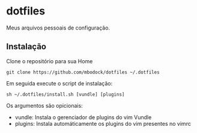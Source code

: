 # dotfiles

Meus arquivos pessoais de configuração.

## Instalação

Clone o repositório para sua Home

`git clone https://github.com/mbodock/dotfiles ~/.dotfiles`

Em seguida execute o script de instalação:

`sh ~/.dotfiles/install.sh [vundle] [plugins]`

Os argumentos são opicionais:

* vundle: Instala o gerenciador de plugins do vim Vundle
* plugins: Instala automáticamente os plugins do vim presentes no vimrc
